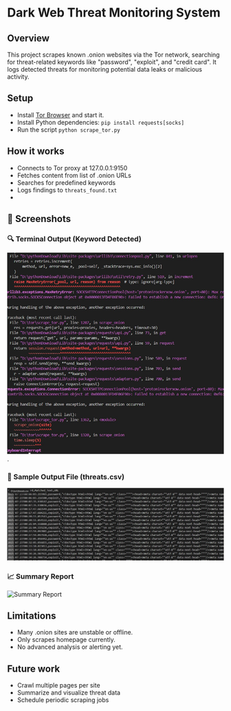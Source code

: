 # Dark Web Threat Monitoring System

## Overview
This project scrapes known .onion websites via the Tor network, searching for threat-related keywords like "password", "exploit", and "credit card". It logs detected threats for monitoring potential data leaks or malicious activity.

## Setup
- Install [Tor Browser](https://www.torproject.org/) and start it.
- Install Python dependencies: `pip install requests[socks]`
- Run the script `python scrape_tor.py`

## How it works
- Connects to Tor proxy at 127.0.0.1:9150
- Fetches content from list of .onion URLs
- Searches for predefined keywords
- Logs findings to `threats_found.txt`
- 
## 📸 Screenshots

### 🔍 Terminal Output (Keyword Detected)
![Terminal Output](screenshots/terminal_output.jpg).

### 📂 Sample Output File (threats.csv)
![Threats CSV](screenshots/threats_csv.jpg)

### 📈 Summary Report
![Summary Report](screenshots/summary_report.jpg)

## Limitations
- Many .onion sites are unstable or offline.
- Only scrapes homepage currently.
- No advanced analysis or alerting yet.

## Future work
- Crawl multiple pages per site
- Summarize and visualize threat data
- Schedule periodic scraping jobs
